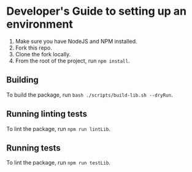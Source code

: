 # Developer's Guide to setting up an environment
1. Make sure you have NodeJS and NPM installed.
2. Fork this repo.
3. Clone the fork locally.
4. From the root of the project, run `npm install`.

## Building
To build the package, run `bash ./scripts/build-lib.sh --dryRun`.

## Running linting tests
To lint the package, run `npm run lintLib`.

## Running tests
To lint the package, run `npm run testLib`.